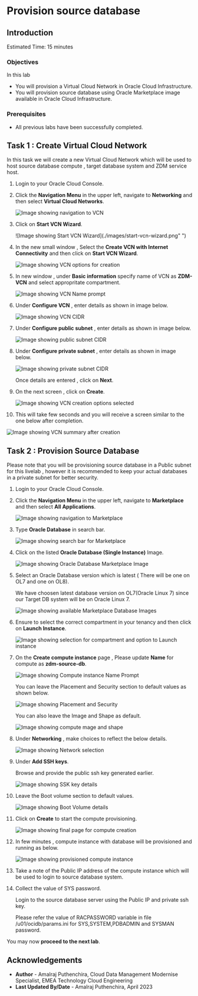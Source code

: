 # Provision source database

## Introduction

Estimated Time: 15 minutes

### Objectives

In this lab

* You will provision a Virtual Cloud Network in Oracle Cloud Infrastructure.
* You will provision source database using Oracle Marketplace image available in Oracle Cloud Infrastructure.

### Prerequisites

* All previous labs have been successfully completed.

## Task 1 : Create Virtual Cloud Network

   In this task we will create a new Virtual Cloud Network which will be used to host source database compute , target database system and ZDM service host.

1. Login to your Oracle Cloud Console.

2. Click the **Navigation Menu** in the upper left, navigate to **Networking** and then select **Virtual Cloud Networks**.
   
   ![Image showing navigation to VCN](./images/navigate-to-vcn.png " ")
 
3. Click on **Start VCN Wizard**.

   ![Image showing Start VCN Wizard](./images/start-vcn-wizard.png" ")

4. In the new small window , Select the **Create VCN with Internet Connectivity** and then click on **Start VCN Wizard**.

   ![Image showing VCN options for creation](./images/vcn-create-options.png " ")

5. In new window , under **Basic information** specify name of VCN as **ZDM-VCN** and select appropritate compartment.

   ![Image showing VCN Name prompt](./images/vcn-name-prompt.png)

6. Under **Configure VCN** , enter details as shown in image below.

   ![Image showing VCN CIDR](./images/vcn-cidr-info.png " ")
   
7. Under **Configure public subnet** , enter details as shown in image below.

   ![Image showing public subnet CIDR](./images/public-subnet-cidr.png " ")

8. Under **Configure private subnet** , enter details as shown in image below.

   ![Image showing private subnet CIDR](./images/private-subnet-cidr.png " ")

   Once details are entered , click on **Next**.

9. On the next screen , click on **Create**.

   ![Image showing VCN creation options selected](./images/vcn-summary.png " ")

10. This will take few seconds and you will receive a screen similar to the one below after completion.

   ![Image showing VCN summary after creation](./images/vcn-creation-summary.png " ")


## Task 2 : Provision Source Database

Please note that you will be provisioning source database in a Public subnet for this livelab , however it is recommended to keep your actual databases in a private subnet for better security.

1. Login to your Oracle Cloud Console.

2. Click the **Navigation Menu** in the upper left, navigate to **Marketplace** and then select **All Applications**.

     ![Image showing navigation to Marketplace](./images/navigate-to-marketplace.png " ")

3. Type **Oracle Database** in search bar.

     ![Image showing search bar for Marketplace](./images/search-marketplace.png " ")

4. Click on the listed **Oracle Database (Single Instance)** Image.

     ![Image showing Oracle Database Marketplace Image](./images/oracle-database-image.png " ")

5. Select an Oracle Database version which is latest ( There will be one on OL7 and one on OL8).
    
   We have choosen latest database version on OL7(Oracle Linux 7)  since our Target DB system will be on Oracle Linux 7.

     ![Image showing available Marketplace Database Images](./images/db-image-options.png " ")

6. Ensure to select the correct compartment in your tenancy and then click on **Launch Instance**.

   ![Image showing selection for compartment and option to Launch instance](./images/launch-instance.png)

7. On the **Create compute instance** page , Please update **Name** for compute as **zdm-source-db**.

   ![Image showing Compute instance Name Prompt](./images/compute-name-prompt.png)

    You can leave the Placement and Security section to default values as shown below.

   ![Image showing Placement and Security](./images/palcement-security.png)

    You can also leave the Image and Shape as default.

   ![Image showing compute mage and shape](./images/image-shape.png)

 8. Under **Networking** , make choices to reflect the below details.

    ![Image showing Network selection](./images/network-details.png " ")

 9. Under **Add SSH keys**.

    Browse and provide the public ssh key generated earlier.

    ![Image showing SSK key details](./images/ssh-key-upload.png " ")

10. Leave the Boot volume section to default values.

    ![Image showing Boot Volume details](./images/boot-volume.png " ")

10. Click on **Create** to start the compute provisioning.

    ![Image showing final page for compute creation](./images/compute-creation.png " ")

11. In few minutes , compute instance with database will be provisioned and running as below.

    ![Image showing provisioned compute instance](./images/compute-after-prov.png)

12. Take a note of the Public IP address of the compute instance which will be used to login to source database system.

13. Collect the value of SYS password.

    Login to the source database server using the Public IP and private ssh key.

    Please refer the value of RACPASSWORD variable in file /u01/ocidb/params.ini for SYS,SYSTEM,PDBADMIN and SYSMAN password.

    
    
You may now **proceed to the next lab**.

## Acknowledgements
* **Author** - Amalraj Puthenchira, Cloud Data Management Modernise Specialist, EMEA Technology Cloud Engineering
* **Last Updated By/Date** - Amalraj Puthenchira, April 2023

